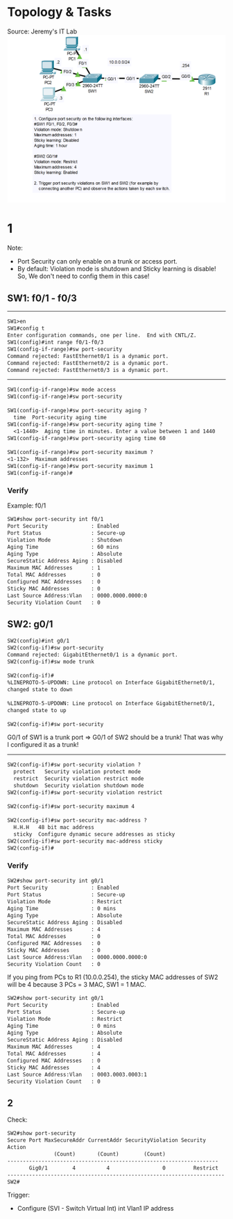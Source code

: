 # Topology & Tasks
Source: Jeremy's IT Lab
![portsecurity](./Images/Ps.png)

# 1
Note: 
- Port Security can only enable on a trunk or access port.
- By default: Violation mode is shutdown and Sticky learning is disable! So, We don't need to config them in this case!
  
## SW1: f0/1 - f0/3
***
    SW1>en
    SW1#config t
    Enter configuration commands, one per line.  End with CNTL/Z.
    SW1(config)#int range f0/1-f0/3
    SW1(config-if-range)#sw port-security
    Command rejected: FastEthernet0/1 is a dynamic port.
    Command rejected: FastEthernet0/2 is a dynamic port.
    Command rejected: FastEthernet0/3 is a dynamic port.


***
    SW1(config-if-range)#sw mode access
    SW1(config-if-range)#sw port-security

    SW1(config-if-range)#sw port-security aging ?
      time  Port-security aging time	
    SW1(config-if-range)#sw port-security aging time ?
      <1-1440>  Aging time in minutes. Enter a value between 1 and 1440
    SW1(config-if-range)#sw port-security aging time 60

    SW1(config-if-range)#sw port-security maximum ?
    <1-132>  Maximum addresses
    SW1(config-if-range)#sw port-security maximum 1
    SW1(config-if-range)#

### Verify
Example: f0/1

    SW1#show port-security int f0/1
    Port Security              : Enabled
    Port Status                : Secure-up
    Violation Mode             : Shutdown
    Aging Time                 : 60 mins
    Aging Type                 : Absolute
    SecureStatic Address Aging : Disabled
    Maximum MAC Addresses      : 1
    Total MAC Addresses        : 0
    Configured MAC Addresses   : 0
    Sticky MAC Addresses       : 0
    Last Source Address:Vlan   : 0000.0000.0000:0
    Security Violation Count   : 0

## SW2: g0/1

    SW2(config)#int g0/1
    SW2(config-if)#sw port-security 
    Command rejected: GigabitEthernet0/1 is a dynamic port.
    SW2(config-if)#sw mode trunk
    
    SW2(config-if)#
    %LINEPROTO-5-UPDOWN: Line protocol on Interface GigabitEthernet0/1, changed state to down
    
    %LINEPROTO-5-UPDOWN: Line protocol on Interface GigabitEthernet0/1, changed state to up

    SW2(config-if)#sw port-security 

G0/1 of SW1 is a trunk port => G0/1 of SW2 should be a trunk! That was why I configured it as a trunk!
***
    SW2(config-if)#sw port-security violation ?
      protect   Security violation protect mode
      restrict  Security violation restrict mode
      shutdown  Security violation shutdown mode
    SW2(config-if)#sw port-security violation restrict
    
    SW2(config-if)#sw port-security maximum 4
    
    SW2(config-if)#sw port-security mac-address ?
      H.H.H   48 bit mac address
      sticky  Configure dynamic secure addresses as sticky
    SW2(config-if)#sw port-security mac-address sticky
    SW2(config-if)#

### Verify
    SW2#show port-security int g0/1
    Port Security              : Enabled
    Port Status                : Secure-up
    Violation Mode             : Restrict
    Aging Time                 : 0 mins
    Aging Type                 : Absolute
    SecureStatic Address Aging : Disabled
    Maximum MAC Addresses      : 4
    Total MAC Addresses        : 0
    Configured MAC Addresses   : 0
    Sticky MAC Addresses       : 0
    Last Source Address:Vlan   : 0000.0000.0000:0
    Security Violation Count   : 0

  If you ping from PCs to R1 (10.0.0.254), the sticky MAC addresses of SW2 will be 4 because 3 PCs = 3 MAC, SW1 = 1 MAC.

    SW2#show port-security int g0/1
    Port Security              : Enabled
    Port Status                : Secure-up
    Violation Mode             : Restrict
    Aging Time                 : 0 mins
    Aging Type                 : Absolute
    SecureStatic Address Aging : Disabled
    Maximum MAC Addresses      : 4
    Total MAC Addresses        : 4
    Configured MAC Addresses   : 0
    Sticky MAC Addresses       : 4
    Last Source Address:Vlan   : 0003.0003.0003:1
    Security Violation Count   : 0

## 2
Check:

    SW2#show port-security
    Secure Port MaxSecureAddr CurrentAddr SecurityViolation Security Action
                   (Count)       (Count)        (Count)
    --------------------------------------------------------------------
           Gig0/1        4          4                 0         Restrict
    ----------------------------------------------------------------------
    SW2#

Trigger:
- Configure (SVI - Switch Virtual Int) int Vlan1 IP address
